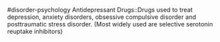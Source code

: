 #disorder-psychology 
Antidepressant Drugs::Drugs used to treat depression, anxiety disorders, obsessive compulsive disorder and posttraumatic stress disorder. (Most widely used are selective serotonin reuptake inhibitors)